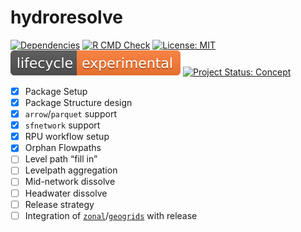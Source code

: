 
<!-- README.md is generated from README.Rmd. Please edit that file -->

# hydroresolve

<!-- badges: start -->

[![Dependencies](https://img.shields.io/badge/dependencies-11/51-red?style=flat)](#)
[![R CMD
Check](https://github.com/mikejohnson51/hydroresolve/actions/workflows/R-CMD-check.yaml/badge.svg)](https://github.com/mikejohnson51/hydroresolve/actions/workflows/R-CMD-check.yaml)
[![License:
MIT](https://img.shields.io/badge/License-MIT-yellow.svg)](https://choosealicense.com/licenses/mit/)
[![LifeCycle](man/figures/lifecycle/lifecycle-experimental.svg)](https://lifecycle.r-lib.org/articles/stages.html#experimental)
[![Project Status:
Concept](https://www.repostatus.org/badges/latest/concept.svg)](https://www.repostatus.org/#concept)
<!-- badges: end -->

-   [x] Package Setup
-   [x] Package Structure design
-   [x] `arrow`/`parquet` support
-   [x] `sfnetwork` support
-   [x] RPU workflow setup
-   [x] Orphan Flowpaths
-   [ ] Level path “fill in”
-   [ ] Levelpath aggregation
-   [ ] Mid-network dissolve
-   [ ] Headwater dissolve
-   [ ] Release strategy
-   [ ] Integration of
    [`zonal`](https://mikejohnson51.github.io/zonal/dev/)/[`geogrids`](https://mikejohnson51.github.io/geogrids/dev/)
    with release
